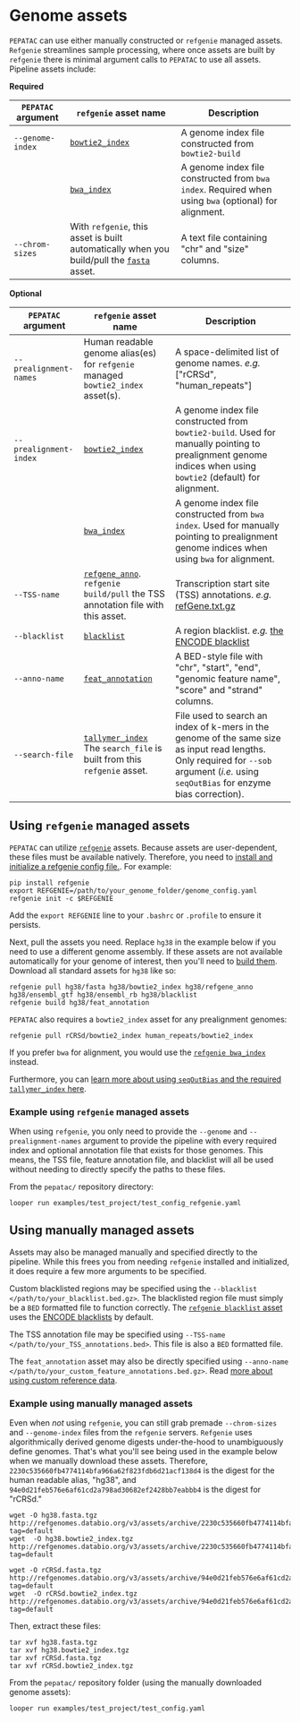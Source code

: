 # Genome assets

`PEPATAC` can use either manually constructed or `refgenie` managed assets. `Refgenie` streamlines sample processing, where once assets are built by `refgenie` there is minimal argument calls to `PEPATAC` to use all assets. Pipeline assets include:  

**Required**  

| `PEPATAC` argument | `refgenie` asset name                                                                                                                                      | Description                                                                                           |
|--------------------|------------------------------------------------------------------------------------------------------------------------------------------------------------|-------------------------------------------------------------------------------------------------------|
| `--genome-index`   | [`bowtie2_index`](http://refgenie.databio.org/en/latest/available_assets/#bowtie2_index)                                                                   | A genome index file constructed from `bowtie2-build`                                                  |
|                    | [`bwa_index`](https://refgenie.databio.org/en/latest/available_assets/#bwa_index)                                                                          | A genome index file constructed from `bwa index`. Required when using `bwa` (optional) for alignment. |
| `--chrom-sizes`    | With `refgenie`, this asset is built automatically when you build/pull the [`fasta`](http://refgenie.databio.org/en/latest/available_assets/#fasta) asset. | A text file containing "chr" and "size" columns.                                                      |

**Optional**  

| `PEPATAC` argument     | `refgenie` asset name                                                                                                                                    | Description                                                                                                                                                                             |
|------------------------|----------------------------------------------------------------------------------------------------------------------------------------------------------|-----------------------------------------------------------------------------------------------------------------------------------------------------------------------------------------|
| `--prealignment-names` | Human readable genome alias(es) for `refgenie` managed `bowtie2_index` asset(s).                                                                         | A space-delimited list of genome names. *e.g.* ["rCRSd", "human_repeats"]                                                                                                               |
| `--prealignment-index` | [`bowtie2_index`](http://refgenie.databio.org/en/latest/available_assets/#bowtie2_index)                                                                 | A genome index file constructed from `bowtie2-build`. Used for manually pointing to prealignment genome indices when using `bowtie2` (default) for alignment.                           |
|                        | [`bwa_index`](https://refgenie.databio.org/en/latest/available_assets/#bwa_index)                                                                        | A genome index file constructed from `bwa index`. Used for manually pointing to prealignment genome indices when using `bwa` for alignment.                                             |
| `--TSS-name`           | [`refgene_anno`](http://refgenie.databio.org/en/latest/available_assets/#refgene_anno). `refgenie` `build/pull` the TSS annotation file with this asset. | Transcription start site (TSS) annotations. *e.g.* [refGene.txt.gz](https://hgdownload.cse.ucsc.edu/goldenPath/hg38/database/refGene.txt.gz)                                            |
| `--blacklist`          | [`blacklist`](http://refgenie.databio.org/en/latest/available_assets/#blacklist)                                                                         | A region blacklist. *e.g.* [the ENCODE blacklist](https://github.com/Boyle-Lab/Blacklist)                                                                                               |
| `--anno-name`          | [`feat_annotation`](annotation.md)                                                                                                                       | A BED-style file with "chr", "start", "end", "genomic feature name", "score" and "strand" columns.                                                                                      |
| `--search-file`        | [`tallymer_index`](https://refgenie.databio.org/en/latest/available_assets/#tallymer_index) The `search_file` is built from this `refgenie` asset.       | File used to search an index of k-mers in the genome of the same size as input read lengths. Only required for `--sob` argument (*i.e.* using `seqOutBias` for enzyme bias correction). |

## Using `refgenie` managed assets

`PEPATAC` can utilize [`refgenie`](http://refgenie.databio.org/) assets. Because assets are user-dependent, these files must be available natively. Therefore, you need to [install and initialize a refgenie config file.](http://refgenie.databio.org/en/latest/install/). For example:

```console
pip install refgenie
export REFGENIE=/path/to/your_genome_folder/genome_config.yaml
refgenie init -c $REFGENIE
```

Add the `export REFGENIE` line to your `.bashrc` or `.profile` to ensure it persists. 

Next, pull the assets you need. Replace `hg38` in the example below if you need to use a different genome assembly. If these assets are not available automatically for your genome of interest, then you'll need to [build them](annotation.md). Download all standard assets for `hg38` like so:

```console
refgenie pull hg38/fasta hg38/bowtie2_index hg38/refgene_anno hg38/ensembl_gtf hg38/ensembl_rb hg38/blacklist
refgenie build hg38/feat_annotation
```

`PEPATAC` also requires a `bowtie2_index` asset for any prealignment genomes:

```console
refgenie pull rCRSd/bowtie2_index human_repeats/bowtie2_index
```

If you prefer `bwa` for alignment, you would use the [`refgenie bwa_index`](http://refgenie.databio.org/en/latest/available_assets/#bwa_index) instead.

Furthermore, you can [learn more about using `seqOutBias` and the required `tallymer_index` here](sob.md).

### Example using `refgenie` managed assets

When using `refgenie`, you only need to provide the `--genome` and `--prealignment-names` argument to provide the pipeline with every required index and optional annotation file that exists for those genomes. This means, the TSS file, feature annotation file, and blacklist will all be used without needing to directly specify the paths to these files.

From the `pepatac/` repository directory:
```console
looper run examples/test_project/test_config_refgenie.yaml
```

## Using manually managed assets

Assets may also be managed manually and specified directly to the pipeline.  While this frees you from needing `refgenie` installed and initialized, it does require a few more arguments to be specified.

Custom blacklisted regions may be specified using the `--blacklist </path/to/your_blacklist.bed.gz>`. The blacklisted region file must simply be a `BED` formatted file to function correctly. The [`refgenie blacklist` asset](http://refgenie.databio.org/en/latest/available_assets/#blacklist) uses the [ENCODE blacklists](https://github.com/Boyle-Lab/Blacklist) by default.

The TSS annotation file may be specified using `--TSS-name </path/to/your_TSS_annotations.bed>`. This file is also a `BED` formatted file.

The `feat_annotation` asset may also be directly specified using `--anno-name </path/to/your_custom_feature_annotations.bed.gz>`.  Read [more about using custom reference data](annotation.md).

### Example using manually managed assets

Even when *not* using `refgenie`, you can still grab premade `--chrom-sizes` and `--genome-index` files from the `refgenie` servers. `Refgenie` uses algorithmically derived genome digests under-the-hood to unambiguously define genomes. That's what you'll see being used in the example below when we manually download these assets. Therefore, `2230c535660fb4774114bfa966a62f823fdb6d21acf138d4` is the digest for the human readable alias, "hg38", and `94e0d21feb576e6af61cd2a798ad30682ef2428bb7eabbb4` is the digest for "rCRSd."
```console
wget -O hg38.fasta.tgz http://refgenomes.databio.org/v3/assets/archive/2230c535660fb4774114bfa966a62f823fdb6d21acf138d4/fasta?tag=default
wget  -O hg38.bowtie2_index.tgz http://refgenomes.databio.org/v3/assets/archive/2230c535660fb4774114bfa966a62f823fdb6d21acf138d4/bowtie2_index?tag=default

wget -O rCRSd.fasta.tgz http://refgenomes.databio.org/v3/assets/archive/94e0d21feb576e6af61cd2a798ad30682ef2428bb7eabbb4/fasta?tag=default
wget  -O rCRSd.bowtie2_index.tgz http://refgenomes.databio.org/v3/assets/archive/94e0d21feb576e6af61cd2a798ad30682ef2428bb7eabbb4/bowtie2_index?tag=default
```

Then, extract these files:
```console
tar xvf hg38.fasta.tgz
tar xvf hg38.bowtie2_index.tgz
tar xvf rCRSd.fasta.tgz
tar xvf rCRSd.bowtie2_index.tgz
```

From the `pepatac/` repository folder (using the manually downloaded genome assets):
```console
looper run examples/test_project/test_config.yaml
```
